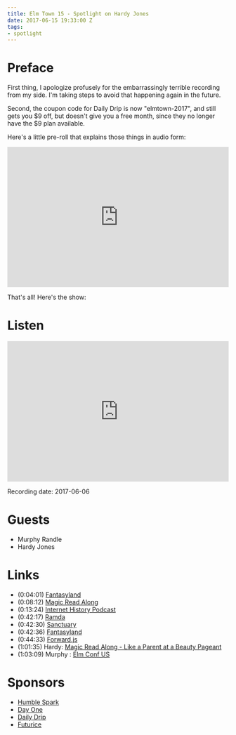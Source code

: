 ```yaml
---
title: Elm Town 15 - Spotlight on Hardy Jones
date: 2017-06-15 19:33:00 Z
tags:
- spotlight
---
```


# Preface

First thing, I apologize profusely for the embarrassingly terrible recording from my side. I'm taking steps to avoid that happening again in the future.

Second, the coupon code for Daily Drip is now "elmtown-2017", and still gets you $9 off, but doesn't give you a free month, since they no longer have the $9 plan available.

Here's a little pre-roll that explains those things in audio form:

<iframe src="https://cast.rocks/player/6039/Elm-Town-15---Preroll.mp3?episodeTitle=Elm%20Town%2015%20-%20Preroll%20and%20Correction&podcastTitle=Elm%20Town&episodeDate=June%2015th%2C%202017&imageURL=https%3A%2F%2Fcast.rocks%2Fhosting%2F6039%2Ffeeds%2F8YSE5.jpg&itunesLink=https%3A%2F%2Fitunes.apple.com%2Fus%2Fpodcast%2Felm-town%2Fid1158047037%3Fmt%3D2" style="border: none; min-height: 265px; max-height: 320px; max-width: 558px; min-width: 270px; width: 100%; height: 100%;" scrollbars="no"></iframe>

That's all! Here's the show:


# Listen

<iframe src="https://cast.rocks/player/6039/Elm-Town-15---Spotlight-on-Hardy-Jones.mp3?episodeTitle=Elm%20Town%2015%20-%20Spotlight%20on%20Hardy%20Jones&podcastTitle=Elm%20Town&episodeDate=June%2015th%2C%202017&imageURL=https%3A%2F%2Fcast.rocks%2Fhosting%2F6039%2Ffeeds%2F8YSE5.jpg&itunesLink=https%3A%2F%2Fitunes.apple.com%2Fus%2Fpodcast%2Felm-town%2Fid1158047037%3Fmt%3D2" style="border: none; min-height: 265px; max-height: 320px; max-width: 558px; min-width: 270px; width: 100%; height: 100%;" scrollbars="no"></iframe>

Recording date: 2017-06-06

# Guests
- Murphy Randle
- Hardy Jones


# Links
- (0:04:01) [Fantasyland](https://github.com/fantasyland/fantasy-land)
- (0:08:12) [Magic Read Along](http://www.magicreadalong.com)
- (0:13:24) [Internet History Podcast](http://www.internethistorypodcast.com/)
- (0:42:17) [Ramda](http://ramdajs.com/)
- (0:42:30) [Sanctuary](https://github.com/sanctuary-js/sanctuary)
- (0:42:36) [Fantasyland](https://github.com/fantasyland/fantasy-land)
- (0:44:33) [Forward.js](https://forwardjs.com/)
- (1:01:35) Hardy: [Magic Read Along  - Like a Parent at a Beauty Pageant](http://www.magicreadalong.com/episode/53)
- (1:03:09) Murphy : [Elm Conf US](https://www.elm-conf.us/)


# Sponsors
- [Humble Spark](https://www.humblespark.com/)
- [Day One](https://dayoneapp.com)
- [Daily Drip](https://www.dailydrip.com/)
- [Futurice](http://futurice.com/)

